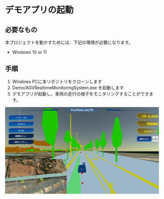 # デモアプリの起動

## 必要なもの
本プロジェクトを動かすためには、下記の環境が必要になります。
- Windows 10 or 11

## 手順

1. Windows PCに本リポジトリをクローンします
2. Demo/AGVRealtimeMonitoringSystem.exe を起動します
3. デモアプリが起動し、車両の走行の様子をモニタリングすることができます。

![](../resources/index/digitaltwin-screenshot.jpg)  